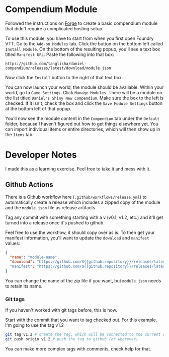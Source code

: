 # Compendium Module

Followed the instructions on [Forge](https://forums.forge-vtt.com/t/how-to-create-and-distribute-a-compendium-module/13260#heading--content) to create a basic compendium module that didn't require a complicated hosting setup.

To use this module, you have to start from when you first open Foundry VTT. Go to the `Add-on Modules` tab. Click the button on the bottom left called `Install Module`. On the bottom of the resulting popup, you'll see a text box titled `Manifest URL`. Paste the following into that box:

```
https://github.com/tanglisha/daniel-compendium/releases/latest/download/module.json
```

Now click the `Install` button to the right of that text box.

You can now launch your world, the module should be available. Within your world, go to `Game Settings`. Click `Manage Modules`. There will be a module on the list titled `Daniel's Shiny New Compendium`. Make sure the box to the left is checked. If it isn't, check the box and click the `Save Module Settings` button at the bottom left of that popup.

You'll now see the module content in the `Compendium` tab under the `Default` folder, because I haven't figured out how to get things elsewhere yet. You can import individual items or entire directories, which will then show up in the `Items` tab.

# Developer Notes

I made this as a learning exercise. Feel free to take it and mess with it.

## Github Actions

There is a Github workflow here (`.github/workflows/release.yml`) to automatically create a release which includes a zipped copy of the module and the `module.json` file as release artifacts.

Tag any commit with something starting with a v (v0.1, v1.2, etc.) and it'll get turned into a release once it's pushed to github.

Feel free to use the workflow, it should copy over as is. To then get your manifest information, you'll want to update the `download` and `manifest` values:

```json
{
  "name": "module-name",
  "download": "https://github.com/${{github.repository}}/releases/latest/download/module.zip"
  "manifest": "https://github.com/${{github.repository}}/releases/latest/download/module.json"
}
```

You can change the name of the zip file if you want, but `module.json` needs to retain its name.

### Git tags

If you haven't worked with git tags before, this is how.

Start with the commit that you want to tag checked out. For this example, I'm going to use the tag v1.2

```sh
git tag v1.2 # create the tag, which will be connected to the current checkout sha
git push origin v1.2 # push the tag to github (or wherever)
```

You can make more complex tags with comments, check help for that.
